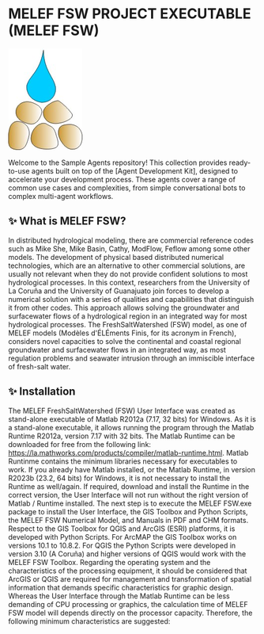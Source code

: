 # MELEF FSW PROJECT EXECUTABLE (MELEF FSW)

<img src="https://github.com/MELEFFSW/EXECUTABLE/blob/master/ASSETS/MELEF.jpg" alt="Agent Development Kit Logo" width="150">
 
Welcome to the Sample Agents repository! This collection provides ready-to-use agents built on top of the [Agent Development Kit], designed to accelerate your development process.  These agents cover a range of common use cases and complexities, from simple conversational bots to complex multi-agent workflows.
 
## ✨ What is MELEF FSW?
 
In distributed hydrological modeling, there are commercial reference codes such as Mike She, Mike Basin, Cathy, ModFlow, Feflow among some other models. The development of physical based distributed numerical technologies, which are an alternative to other commercial solutions, are usually not relevant when they do not provide confident solutions to most hydrological processes. In this context, researchers from the University of La Coruña and the University of Guanajuato join forces to develop a numerical solution with a series of qualities and capabilities that distinguish it from other codes. This approach allows solving the groundwater and surfacewater flows of a hydrological region in an integrated way for most hydrological processes. The FreshSaltWatershed (FSW) model, as one of MELEF models (Modèles d'ÉLÉments Finis, for its acronym in French), considers novel capacities to solve the continental and coastal regional groundwater and surfacewater flows in an integrated way, as most regulation problems and seawater intrusion through an immiscible interface of fresh-salt water.

## ✨ Installation

The MELEF FreshSaltWatershed (FSW) User Interface was created as stand-alone executable of Matlab R2012a (7.17, 32 bits) for Windows. As it is a stand-alone executable, it allows running the program through the Matlab Runtime R2012a, version 7.17 with 32 bits. The Matlab Runtime can be downloaded for free from the following link: https://la.mathworks.com/products/compiler/matlab-runtime.html.
Matlab Runtinme contains the minimum libraries necessary for executables to work. If you already have Matlab installed, or the Matlab Runtime, in version R2023b (23.2, 64 bits) for Windows, it is not necessary to install the Runtime as well/again. If required, download and install the Runtime in the correct version, the User Interface will not run without the right version of Matlab / Runtime installed.
The next step is to execute the MELEF FSW.exe package to install the User Interface, the GIS Toolbox and Python Scripts, the MELEF FSW Numerical Model, and Manuals in PDF and CHM formats.
Respect to the GIS Toolbox for QGIS and ArcGIS (ESRI) platforms, it is developed with Python Scripts. For ArcMAP the GIS Toolbox works on versions 10.1 to 10.8.2. For QGIS the Python Scripts were developed in version 3.10 (A Coruña) and higher versions of QGIS would work with the MELEF FSW Toolbox.
Regarding the operating system and the characteristics of the processing equipment, it should be considered that ArcGIS or QGIS are required for management and transformation of spatial information that demands specific characteristics for graphic design. Whereas the User Interface through the Matlab Runtime can be less demanding of CPU processing or graphics, the calculation time of MELEF FSW model will depends directly on the processor capacity. Therefore, the following minimum characteristics are suggested: